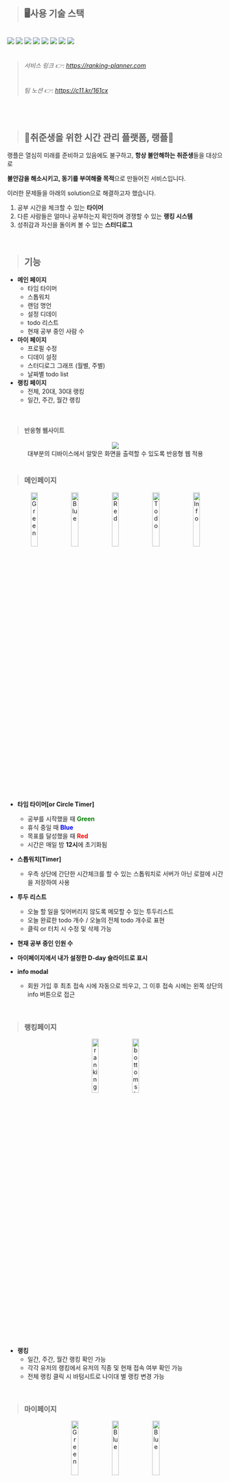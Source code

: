 >## 🖥️사용 기술 스택
<br/>
<div>
<img src="https://img.shields.io/badge/HTML5-E34F26?style=flat-square&logo=HTML5&logoColor=white"/>
<img src="https://img.shields.io/badge/CSS Modules-000000?style=flat-square&logo=CSS Modules&logoColor=white"/>
<img src="https://img.shields.io/badge/styled components -DB7093?style=flat-square&logo=styled-components&logoColor=white"/>
<img src="https://img.shields.io/badge/Javascript-F7DF1E?style=flat-square&logo=Javascript&logoColor=white"/>
<img src="https://img.shields.io/badge/React-61DAFB?style=flat-square&logo=React&logoColor=black&"/>
<img src="https://img.shields.io/badge/Redux-764ABC?style=flat-square&logo=Redux&logoColor=white"/>
<img src="https://img.shields.io/badge/Axios-5A29E4?style=flat-square&logo=Axios&logoColor=white"/>
<img src="https://img.shields.io/badge/PWA-5A0FC8?style=flat-square&logo=PWA&logoColor=white"/>
</div>

<br/>

>###### 서비스 링크 👉: https://ranking-planner.com
>###### 팀 노션 👉: https://c11.kr/161cx

<br/>


>## 👑취준생을 위한 시간 관리 플랫폼, 랭플👑

랭플은 열심히 미래를 준비하고 있음에도 불구하고, **항상 불안해하는 취준생**들을 대상으로

**불안감을 해소시키고, 동기를 부여해줄 목적**으로 만들어진 서비스입니다. 

이러한 문제들을 아래의 solution으로 해결하고자 했습니다.

1. 공부 시간을 체크할 수 있는 **타이머**
2. 다른 사람들은 얼마나 공부하는지 확인하며 경쟁할 수 있는 **랭킹 시스템**
3. 성취감과 자신을 돌이켜 볼 수 있는 **스터디로그**

<br/>

>## 기능

- **메인 페이지**
    - 타임 타이머 
    - 스톱워치
    - 랜덤 명언
    - 설정 디데이
    - todo 리스트
    - 현재 공부 중인 사람 수
- **마이 페이지**
    - 프로필 수정
    - 디데이 설정
    - 스터디로그 그래프 (월별, 주별)
    - 날짜별 todo list
- **랭킹 페이지**
    - 전체, 20대, 30대 랭킹
    - 일간, 주간, 월간 랭킹


<br/>

>#### 반응형 웹사이트
<div align="center">
<img src="https://user-images.githubusercontent.com/95389265/193482461-93c7f758-bbf6-4bfa-ab61-e134be56e372.gif">
</div>
<div align="center">
대부분의 디바이스에서 알맞은 화면을 출력할 수 있도록 반응형 웹 적용
</div>

<br/>

>### 메인페이지

<div align="center">
<img width="18%" src= "https://user-images.githubusercontent.com/95389265/193459516-9644d202-3cbb-4292-b51c-8e7727eac006.png" title="Green"/>
<img width="18%" src= "https://user-images.githubusercontent.com/95389265/193459581-ca4fd92e-a3fd-4e74-8ead-5d8ce6a91b57.png" title="Blue"/>
<img width="18%" src= "https://user-images.githubusercontent.com/95389265/193459584-4cdf119d-6c63-4e1d-8c4f-48f68ce0a15a.png" title="Red"/>
<img width="18%" src= "https://user-images.githubusercontent.com/95389265/193460731-a4a2a4ea-da32-45ef-9a0f-f3ba89f59b80.png" title="Todo"/>
<img width="18%" src= "https://user-images.githubusercontent.com/95389265/193459626-239bcf78-4a8f-4532-976f-4f9f89956339.png" title="Info"/>
</div>

-  **타임 타이머[or Circle Timer]**  
    - 공부를 시작했을 때 <span style="color:green">**Green** </span>
    - 휴식 중일 때 <span style="color:blue">**Blue**</span>
    - 목표를 달성했을 때 <span style="color:red">**Red**</span>
    - 시간은 매일 밤 **12시**에 초기화됨

- **스톱워치[Timer]**
    - 우측 상단에 간단한 시간체크를 할 수 있는 스톱워치로 서버가 아닌 로컬에 시간을 저장하여 사용

- **투두 리스트**
    - 오늘 할 일을 잊어버리지 않도록 메모할 수 있는 투두리스트
    - 오늘 완료한 todo 개수 / 오늘의 전체 todo 개수로 표현
    - 클릭 or 터치 시 수정 및 삭제 가능
   
- **현재 공부 중인 인원 수**

- **마이페이지에서 내가 설정한 **D-day** 슬라이드로 표시**

- **info modal**
	- 회원 가입 후 최초 접속 시에 자동으로 띄우고, 그 이후 접속 시에는 왼쪽 상단의 info 버튼으로 접근

<br/>

>### 랭킹페이지

<div align="center">
<img width="18%" src= "https://user-images.githubusercontent.com/95389265/193480912-39f60e18-22bf-498f-bc87-0425edd14415.png" title="ranking"/>
<img width="18%" src= "https://user-images.githubusercontent.com/95389265/193480952-e8574ba4-a40b-42ad-a10f-2611f78ee88c.png" title="bottom sheet"/>
</div>


- **랭킹**
	- 일간, 주간, 월간 랭킹 확인 가능
	- 각각 유저의 랭킹에서 유저의 직종 및 현재 접속 여부 확인 가능
	- 전체 랭킹 클릭 시 바텀시트로 나이대 별 랭킹 변경 가능

<br/>

>### 마이페이지
	 
<div align="center">
<img width="18%" src= "https://user-images.githubusercontent.com/95389265/193481340-bd2aada6-9e0d-4159-9a73-b9a6b8b23390.png" title="Green"/>
<img width="18%" src= "https://user-images.githubusercontent.com/95389265/193481380-8c1a9dfd-0e36-427b-bd11-3aa0e177872b.png" title="Blue"/>
<img width="18%" src= "https://user-images.githubusercontent.com/95389265/193481379-6cdc9cb9-eac8-43a7-8c0f-151b703e02a3.png" title="Blue"/>
</div>

- **오늘 공부한 시간과 어플을 사용하면서 공부한 총 시간 확인 가능**

- **프로필 수정**
	- 닉네임, 연령대, 분야 바꾸기 가능
	- 닉네임 변경에 회원가입과 마찬가지로 디바운싱 적용해 UX개선 

- **디데이 설정**
	- 캘린더 형식으로 날짜 선택 가능
	- 추가 시 D-day를 자동으로 계산해주며, 메인 화면에 슬라이드로 확인 가능

- **월간 스터디 로그**
	- 공부한 시간 날짜 별로 공부한 시간에 따라서 색 변경

- **날짜 별 투두 리스트**
	- 다른 날짜의 투두 리스트를 확인할 수 있음
	- **Done 수정 불가**

- **주간 스터디 로그**
	- 일주일 단위로 공부한 시간을 확인할 수 있는 차트
	- 월간 스터디 로그와 같은 색상으로 표현

<br/>

